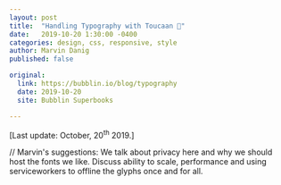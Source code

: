 ```yaml
---
layout: post
title:  "Handling Typography with Toucaan 📏"
date:   2019-10-20 1:30:00 -0400
categories: design, css, responsive, style
author: Marvin Danig
published: false

original:
  link: https://bubblin.io/blog/typography
  date: 2019-10-20
  site: Bubblin Superbooks

---
```


[Last update: October, 20<sup>th</sup> 2019.]

// Marvin's suggestions: We talk about privacy here and why we should host the fonts we like. Discuss ability to scale, performance and using serviceworkers to offline the glyphs once and for all.